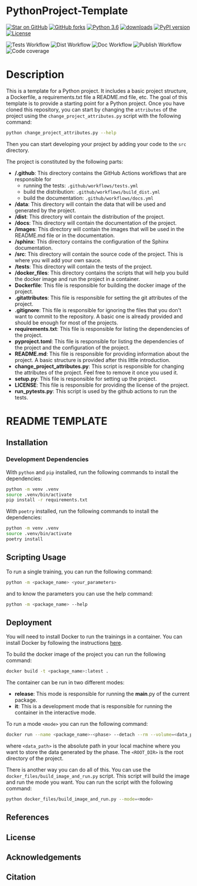 # PythonProject-Template

[![Star on GitHub](https://img.shields.io/github/stars/JeremieGince/PythonProject-Template.svg?style=social)](https://github.com/JeremieGince/PythonProject-Template/stargazers)
[![GitHub forks](https://img.shields.io/github/forks/JeremieGince/PythonProject-Template?style=social)](https://github.com/JeremieGince/PythonProject-Template/network/members)
[![Python 3.6](https://img.shields.io/badge/python-3.10-blue.svg)](https://www.python.org/downloads/release/python-310/)
[![downloads](https://img.shields.io/pypi/dm/MatchCake)](https://pypi.org/project/MatchCake)
[![PyPI version](https://img.shields.io/pypi/v/MatchCake)](https://pypi.org/project/MatchCake)
[![License](https://img.shields.io/badge/License-Apache_2.0-blue.svg)](LICENSE)

![Tests Workflow](https://github.com/JeremieGince/PythonProject-Template/actions/workflows/tests.yml/badge.svg)
![Dist Workflow](https://github.com/JeremieGince/PythonProject-Template/actions/workflows/build_dist.yml/badge.svg)
![Doc Workflow](https://github.com/JeremieGince/PythonProject-Template/actions/workflows/docs.yml/badge.svg)
![Publish Workflow](https://github.com/JeremieGince/PythonProject-Template/actions/workflows/publish.yml/badge.svg)
![Code coverage](https://raw.githubusercontent.com/JeremieGince/PythonProject-Template/coverage-badge/coverage.svg)

# Description

This is a template for a Python project. 
It includes a basic project structure, a Dockerfile, a requirements.txt file a README.md file, etc.
The goal of this template is to provide a starting point for a Python project. Once you have cloned this repository, 
you can start by changing the `attributes` of the project using the `change_project_attributes.py` script with
the following command:
```bash
python change_project_attributes.py --help
```

Then you can start developing your project by adding your code to the `src` directory.


The project is constituted by the following parts:

- **/.github**: This directory contains the GitHub Actions workflows that are responsible for
  - running the tests: `.github/workflows/tests.yml`
  - build the distribution: `.github/workflows/build_dist.yml`
  - build the documentation: `.github/workflows/docs.yml`
- **/data**: This directory will contain the data that will be used and generated by the project.
- **/dist**: This directory will contain the distribution of the project.
- **/docs**: This directory will contain the documentation of the project.
- **/images**: This directory will contain the images that will be used in the README.md file or in the documentation.
- **/sphinx**: This directory contains the configuration of the Sphinx documentation.
- **/src**: This directory will contain the source code of the project. This is where you will add your own sauce.
- **/tests**: This directory will contain the tests of the project.
- **/docker_files**: This directory contains the scripts that will help you build the docker image and run the 
   project in a container.
- **Dockerfile**: This file is responsible for building the docker image of the project.
- **.gitattributes**: This file is responsible for setting the git attributes of the project.
- **.gitignore**: This file is responsible for ignoring the files that you don't want to commit to the repository.
   A basic one is already provided and should be enough for most of the projects.
- **requirements.txt**: This file is responsible for listing the dependencies of the project.
- **pyproject.toml**: This file is responsible for listing the dependencies of the project and the 
   configuration of the project.
- **README.md**: This file is responsible for providing information about the project.
   A basic structure is provided after this little introduction.
- **change_project_attributes.py**: This script is responsible for changing the attributes of the project.
   Feel free to remove it once you used it.
- **setup.py**: This file is responsible for setting up the project.
- **LICENSE**: This file is responsible for providing the license of the project.
- **run_pytests.py**: This script is used by the github actions to run the tests.

# README TEMPLATE

## Installation
### Development Dependencies

With `python` and `pip` installed, run the following commands to install the dependencies:
```bash
python -m venv .venv
source .venv/bin/activate
pip install -r requirements.txt
```

With `poetry` installed, run the following commands to install the dependencies:
```bash
python -m venv .venv
source .venv/bin/activate
poetry install
```

## Scripting Usage
To run a single training, you can run the following command:
```bash
python -m <package_name> <your_parameters>
```
and to know the parameters you can use the help command:
```bash
python -m <package_name> --help
```

## Deployment
You will need to install Docker to run the trainings in a container. 
You can install Docker by following the instructions [here](https://docs.docker.com/get-docker/).

To build the docker image of the project you can run the following command:
```bash
docker build -t <package_name>:latest .
```

The container can be run in two different modes: 

- **release**: This mode is responsible for running the __main__.py of the current package. 
- **it**: This is a development mode that is responsible for running the container in the interactive mode.

To run a mode `<mode>` you can run the following command:
```bash
docker run --name <package_name>-<phase> --detach --rm --volume=<data_path>:/<ROOT_DIR>/data -e "MODE=<mode>" <package_name>:latest <your_arguments>
```
where `<data_path>` is the absolute path in your local machine where you want to store the data generated by the phase.
The `<ROOT_DIR>` is the root directory of the project.

There is another way you can do all of this. You can use the `docker_files/build_image_and_run.py` script. This script
will build the image and run the mode you want. You can run the script with the following command:
```bash
python docker_files/build_image_and_run.py --mode=<mode>
```


## References


## License


## Acknowledgements


## Citation
```
```